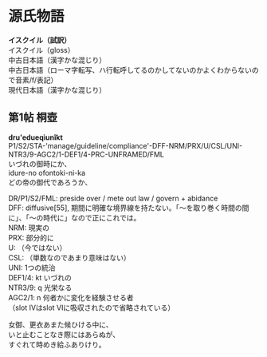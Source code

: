 # 源氏物語  
  
**イスクイル（試訳）**  
イスクイル（gloss）  
中古日本語（漢字かな混じり）  
中古日本語（ローマ字転写、ハ行転呼してるのかしてないのかよくわからないので音素/f/表記）  
現代日本語（漢字かな混じり）  
  
## 第1帖 桐壺  
  
**dru'edueqìunîkt**  
P1/S2/STA-'manage/guideline/compliance'-DFF-NRM/PRX/U/CSL/UNI-NTR3/9-AGC2/1-DEF1/4-PRC-UNFRAMED/FML  
いづれの御時にか、  
idure-no ofontoki-ni-ka  
どの帝の御代であろうか、  
  
DR/P1/S2/FML: preside over / mete out law / govern + abidance   
DFF: diffusive[55], 期間に明確な境界線を持たない。「〜を取り巻く時間の間に」、「〜の時代に」なので正にこれでは。  
NRM: 現実の  
PRX: 部分的に  
U: （今ではない）  
CSL: （単数なのであまり意味はない）  
UNI: 1つの統治  
DEF1/4: kt いづれの  
NTR3/9: q 光栄なる  
AGC2/1: n 何者かに変化を経験させる者  
（slot IVはslot VIに吸収されたので省略されている）  
  
女御、更衣あまた候ひける中に、  
いと止むことなき際にはあらぬが、  
すぐれて時めき給ふありけり。  
